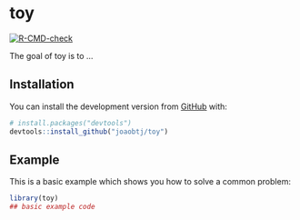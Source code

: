 
<!-- README.md is generated from README.Rmd. Please edit that file -->

# toy

<!-- badges: start -->

[![R-CMD-check](https://github.com/joaobtj/toy/workflows/R-CMD-check/badge.svg)](https://github.com/joaobtj/toy/actions)
<!-- badges: end -->

The goal of toy is to …

## Installation

You can install the development version from
[GitHub](https://github.com/) with:

``` r
# install.packages("devtools")
devtools::install_github("joaobtj/toy")
```

## Example

This is a basic example which shows you how to solve a common problem:

``` r
library(toy)
## basic example code
```
